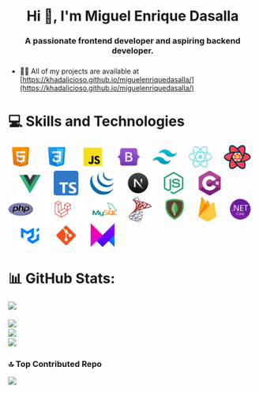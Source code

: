 <h1 align="center">Hi 👋, I'm Miguel Enrique Dasalla</h1>

###

<h3 align="center">A passionate frontend developer and aspiring backend developer.</h3>

###

- 👨‍💻 All of my projects are available at [https://khadalicioso.github.io/miguelenriquedasalla/](https://khadalicioso.github.io/miguelenriquedasalla/)

###

# 💻 Skills and Technologies

<div align="left">
  <img src="./assets/html.png" height="50" alt="html5 logo"  />
  <img width="15" />
  <img src="./assets/css.png" height="50" alt="css3 logo"  />
  <img width="15" />
  <img src="./assets/js.png" height="50" alt="javascript logo"  />
  <img width="15" />
  <img src="./assets/bootstrap.png" height="50" alt="bootstrap logo"  />
  <img width="15" />
  <img src="./assets/tailwind.png" height="50" alt="tailwind css logo"  />
  <img width="15" />
  <img src="./assets/react.png" height="50" alt="react js logo"  />
  <img width="15" />
  <img src="./assets/reactquery.png" height="50" alt="react query logo"  />
  <img width="15" />
  <img src="./assets/vue.png" height="50" alt="vue js logo"  />
  <img width="15" />
  <img src="./assets/ts.png" height="50" alt="typescript logo"  />
  <img width="15" />
  <img src="./assets/jquery.png" height="50" alt="jquery logo"  />
  <img width="15" />
  <img src="./assets/next.png" height="50" alt="next js logo"  />
  <img width="15" />
  <img src="./assets/node.png" height="50" alt="node js logo"  />
  <img width="15" />
  <img src="./assets/csharp.png" height="50" alt="csharp logo"  />
  <img width="15" />
  <img src="./assets/php.png" height="50" alt="php logo"  />
  <img width="15" />
  <img src="./assets/laravel.png" height="50" alt="laravel logo"  />
  <img width="15" />
  <img src="./assets/mysql.png" height="50" alt="mysql logo"  />
  <img width="15" />
  <img src="./assets/sqlserver.png" height="50" alt="sql server logo"  />
  <img width="15" />
  <img src="./assets/mongodb.png" height="50" alt="mongodb logo"  />
  <img width="15" />
  <img src="./assets/firebase.png" height="50" alt="firebase logo"  />
  <img width="15" />
  <img src="./assets/dotnet.png" height="50" alt="dotnet core logo"  />
  <img width="15" />
  <img src="./assets/mui.png" height="50" alt="material ui logo"  />
  <img width="15" />
  <img src="./assets/git.png" height="50" alt="git logo"  />
  <img width="15" />
  <img src="./assets/framer.png" height="50" alt="framer motion logo"  />
</div>

###

# 📊 GitHub Stats:

[![](https://visitcount.itsvg.in/api?id=khadalicioso&icon=0&color=15)](https://visitcount.itsvg.in)<br/><br/>
![](https://github-readme-stats.vercel.app/api/top-langs/?username=khadalicioso&theme=react&hide_border=false&include_all_commits=true&count_private=false&layout=compact)<br/>
![](https://github-readme-stats.vercel.app/api?username=khadalicioso&theme=react&hide_border=false&include_all_commits=true&count_private=false)<br/>
![](https://github-readme-streak-stats.herokuapp.com/?user=khadalicioso&theme=react&hide_border=false)

###

### 🔝 Top Contributed Repo

![](https://github-contributor-stats.vercel.app/api?username=khadalicioso&limit=5&theme=dark&combine_all_yearly_contributions=true)

